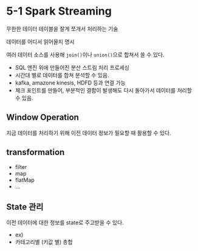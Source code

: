 # 5-1 Spark Streaming 

무한한 데이터 테이블을 잘게 쪼개서 처리하는 기술 

데이터를 어디서 읽어올지 명시

여러 데이터 소스를 사용해 `join()`이나 `union()`으로 합쳐서 쓸 수 있다.


- SQL 엔진 위에 만들어진 분산 스트림 처리 프로세싱
- 시간대 별로 데이터를 합쳐 분석할 수 있음.
- kafka, amazone kinesis, HDFD 등과 연결 가능
- 체크 포인트를 만들어, 부분적인 결함이 발생해도 다시 돌아가서 데이터를 처리할 수 있음.

## Window Operation
지금 데이터를 처리하기 위해 이전 데이터 정보가 필요할 때 활용할 수 있다.


## transformation

- filter
- map
- flatMap
- ...


## State 관리

이전 데이터에 대한 정보를 state로 주고받을 수 있다.
- ex)
- 카테고리별 (키값 별) 총합